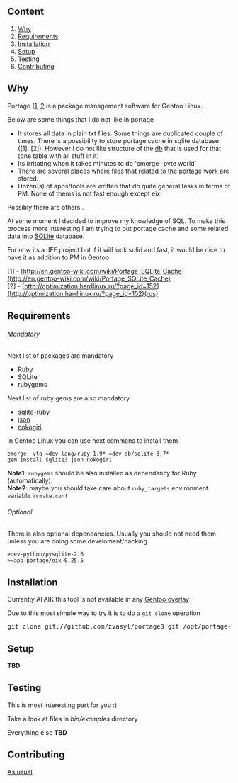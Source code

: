 Content
-------

1. <a href="#Why">Why</a>
2. <a href="#Requirements">Requirements</a>
3. <a href="#Installation">Installation</a>
4. <a href="#Setup">Setup</a>
5. <a href="#Testing">Testing</a>
6. <a href="#Contributing">Contributing</a>

Why
---

Portage ([1](http://www.gentoo.org/doc/en/handbook/handbook-x86.xml?part=2&chap=1), [2](http://en.wikipedia.org/wiki/Portage_(software\))) is a package management software for Gentoo Linux.


Below are some things that I do not like in portage

* It stores all data in plain txt files. Some things are duplicated couple of times.
There is a possibility to store portage cache in sqlite database ([1], [2]).
However I do not like structure of the [db](file:////var/cache/edb/dep/usr/portage.sqlite) that is used for that (one table with all stuff in it)
* Its irritating when it takes minutes to do 'emerge -pvte world'
* There are several places where files that related to the portage work are stored.
* Dozen(s) of apps/tools are written that do quite general tasks in terms of PM. None of thems is not fast enough except eix

Possibly there are others..

At some moment I decided to improve my knowledge of SQL. To make this process more interesting I am trying to put portage cache and some related data into [SQLite](http://en.wikipedia.org/wiki/SQLite) database.

For now its a JFF project but if it will look solid and fast, it would be nice to have it as addition to PM in Gentoo

[1] - [http://en.gentoo-wiki.com/wiki/Portage_SQLite_Cache](http://en.gentoo-wiki.com/wiki/Portage_SQLite_Cache)<br>
[2] - [http://optimization.hardlinux.ru/?page_id=152](http://optimization.hardlinux.ru/?page_id=152)(rus)

Requirements
-----

###### Mandatory

Next list of packages are mandatory
* Ruby
* SQLite
* rubygems

Next list of ruby gems are also mandatory
* [sqlite-ruby](http://sqlite-ruby.rubyforge.org/)
* [json](http://json-jruby.rubyforge.org/)
* [nokogiri](http://nokogiri.org/)

In Gentoo Linux you can use next commans to install them

```
emerge -vta =dev-lang/ruby-1.9* =dev-db/sqlite-3.7*
gem install sqlite3 json nokogiri
```

**Note1**: `rubygems` should be also installed as dependancy for Ruby (automatically).<br>
**Note2**: maybe you should take care about `ruby_targets` environment variable in `make.conf`

###### Optional

There is also optional dependancies. Usually you should not need them unless you are doing some develoment/hacking

```
>dev-python/pysqlite-2.6
>=app-portage/eix-0.25.5
```

Installation
-----------

Currently AFAIK this tool is not available in any [Gentoo overlay](http://www.gentoo.org/proj/en/overlays/userguide.xml)

Due to this most simple way to try it is to do a `git clone` operation
<pre>
git clone git://github.com/zvasyl/portage3.git /opt/portage-next
</pre>

Setup
-------

**TBD**

Testing
-------

This is most interesting part for you :)

Take a look at files in *bin/examples* directory

Everything else **TBD**

Contributing
------------

[As usual](https://github.com/github/markup/#contributing-1)
